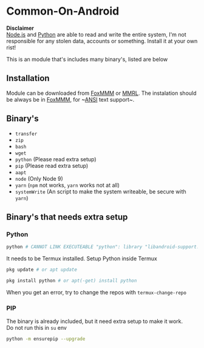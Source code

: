 [foxmmm]: https://github.com/Fox2Code/FoxMagiskModuleManager
[mmrl]: https://github.com/DerGoogler/MMRL
[ansi]: https://github.com/Fox2Code/AndroidANSI
[nodejs]: https://nodejs.org/en/
[python]: https://www.python.org/

# Common-On-Android

**Disclaimer**  
[Node.js][nodejs] and [Python][python] are able to read and write the entire system, I'm not responsible for any stolen data, accounts or something. Install it at your own rist!

This is an module that's includes many binary's, listed are below

## Installation

Module can be downloaded from [FoxMMM][foxmmm] or [MMRL][mmrl]. The instalation should be always be in [FoxMMM][foxmmm], for ~[ANSI][ansi] text support~.

## Binary's

- `transfer`
- `zip`
- `bash`
- `wget`
- `python` (Please read extra setup)
- `pip` (Please read extra setup)
- `aapt`
- `node` (Only Node 9)
- `yarn` (`npm` not works, `yarn` works not at all)
- `systemWrite` (An script to make the system writeable, be secure with `yarn`)

## Binary's that needs extra setup

### Python

```bash
python # CANNOT LINK EXECUTEABLE "python": library "libandroid-support.so" not found: needed by main executeable
```

It needs to be Termux installed. Setup Python inside Termux

```bash
pkg update # or apt update
```

```bash
pkg install python # or apt(-get) install python
```

When you get an error, try to change the repos with `termux-change-repo`

### PIP

The binary is already included, but it need extra setup to make it work.  
Do not run this in `su` env

```bash
python -m ensurepip --upgrade
```
